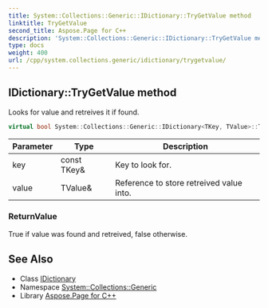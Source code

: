 ```yaml
---
title: System::Collections::Generic::IDictionary::TryGetValue method
linktitle: TryGetValue
second_title: Aspose.Page for C++
description: 'System::Collections::Generic::IDictionary::TryGetValue method. Looks for value and retreives it if found in C++.'
type: docs
weight: 400
url: /cpp/system.collections.generic/idictionary/trygetvalue/
---
```

## IDictionary::TryGetValue method


Looks for value and retreives it if found.

```cpp
virtual bool System::Collections::Generic::IDictionary<TKey, TValue>::TryGetValue(const TKey &key, TValue &value) const =0
```


| Parameter | Type | Description |
| --- | --- | --- |
| key | const TKey\& | Key to look for. |
| value | TValue\& | Reference to store retreived value into. |

### ReturnValue

True if value was found and retreived, false otherwise.

## See Also

* Class [IDictionary](../)
* Namespace [System::Collections::Generic](../../)
* Library [Aspose.Page for C++](../../../)
